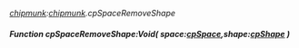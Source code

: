 _[chipmunk](../../modules/chipmunk/chipmunk-module.md):[chipmunk](../../modules/chipmunk/chipmunk-module.md).cpSpaceRemoveShape_
##### Function cpSpaceRemoveShape:Void( space:[cpSpace](../../modules/chipmunk/chipmunk-cpspace.md),shape:[cpShape](../../modules/chipmunk/chipmunk-cpshape.md) )
